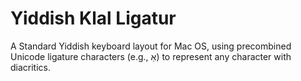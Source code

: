 # Yiddish Klal Ligatur
A Standard Yiddish keyboard layout for Mac OS, using precombined Unicode ligature characters (e.g., אַ) to represent any character with diacritics.
